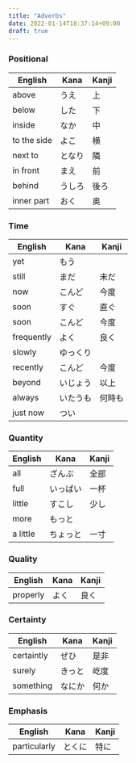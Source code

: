 ```yaml
---
title: "Adverbs"
date: 2022-01-14T18:37:14+09:00
draft: true
---
```

### Positional
| English     | Kana   | Kanji |
|-------------|--------|-------|
| above       | うえ   | 上    |
| below       | した   | 下    |
| inside      | なか   | 中    |
| to the side | よこ   | 横    |
| next to     | となり | 隣    |
| in front    | まえ   | 前    |
| behind      | うしろ | 後ろ  |
| inner part  | おく   | 奥    |

### Time
| English    | Kana     | Kanji  |
|------------|----------|--------|
| yet        | もう     |        |
| still      | まだ     | 未だ   |
| now        | こんど   | 今度   |
| soon       | すぐ     | 直ぐ   |
| soon       | こんど   | 今度   |
| frequently | よく     | 良く   |
| slowly     | ゆっくり |        | 
| recently   | こんど   | 今度   | 
| beyond     | いじょう | 以上   |
| always     | いたうも | 何時も |
| just now   | つい     |        |

### Quantity
| English  | Kana     | Kanji |
|----------|----------|-------|
| all      | ざんぶ   | 全部  |
| full     | いっぱい | 一杯  |
| little   | すこし   | 少し  |
| more     | もっと   |       |
| a little | ちょっと | 一寸  |

### Quality
| English   | Kana | Kanji |
|-----------|------|-------|
| properly  | よく | 良く  |

### Certainty
| English    | Kana   | Kanji |
|------------|--------|-------|
| certaintly | ぜひ   | 是非  |
| surely     | きっと | 屹度  |
| something  | なにか | 何か  |

### Emphasis
| English      | Kana   | Kanji |
|--------------|--------|-------|
| particularly | とくに | 特に  |
